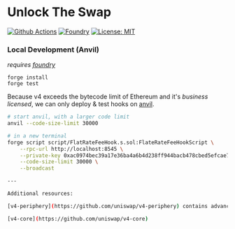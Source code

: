 # Unlock The Swap

[![Github Actions][gha-badge]][gha] [![Foundry][foundry-badge]][foundry] [![License: MIT][license-badge]][license]

[gha]: https://github.com/rafalum/unlock-the-swap/actions
[gha-badge]: https://github.com/rafalum/unlock-the-swap/actions/workflows/test.yml/badge.svg
[foundry]: https://getfoundry.sh/
[foundry-badge]: https://img.shields.io/badge/Built%20with-Foundry-FFDB1C.svg
[license]: https://opensource.org/licenses/MIT
[license-badge]: https://img.shields.io/badge/License-MIT-blue.svg

### Local Development (Anvil)

*requires [foundry](https://book.getfoundry.sh)*

```
forge install
forge test
```

Because v4 exceeds the bytecode limit of Ethereum and it's *business licensed*, we can only deploy & test hooks on [anvil](https://book.getfoundry.sh/anvil/).

```bash
# start anvil, with a larger code limit
anvil --code-size-limit 30000

# in a new terminal
forge script script/FlatRateFeeHook.s.sol:FlateRateFeeHookScript \
    --rpc-url http://localhost:8545 \
    --private-key 0xac0974bec39a17e36ba4a6b4d238ff944bacb478cbed5efcae784d7bf4f2ff80 \
    --code-size-limit 30000 \
    --broadcast

---

Additional resources:

[v4-periphery](https://github.com/uniswap/v4-periphery) contains advanced hook implementations that serve as a great reference

[v4-core](https://github.com/uniswap/v4-core)

